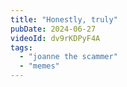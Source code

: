 ```yaml
---
title: "Honestly, truly"
pubDate: 2024-06-27
videoId: dv9rKDPyF4A
tags: 
  - "joanne the scammer"
  - "memes"
---
```

